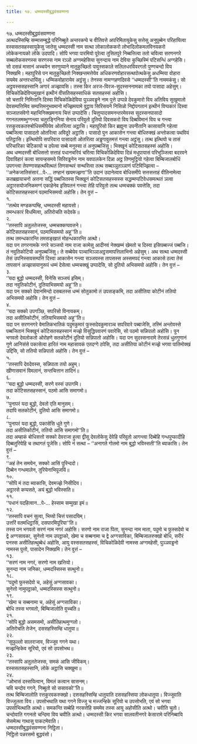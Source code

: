 ```yaml
---
title: १७. धम्मदस्सीबुद्धवंसवण्णना

---
```

१७. धम्मदस्सीबुद्धवंसवण्णना  
अत्थदस्सिम्हि सम्मासम्बुद्धे परिनिब्बुते अन्तरकप्पे च वीतिवत्ते अपरिमितायुकेसु सत्तेसु अनुपुब्बेन परिहायित्वा वस्ससतसहस्सायुकेसु जातेसु धम्मदस्सी नाम सत्था लोकालोककरो लोभादिलोकमलविनयकरो लोकेकनायको लोके उदपादि। सोपि भगवा पारमियो पूरेत्वा तुसितपुरे निब्बत्तित्वा ततो चवित्वा सरणनगरे सब्बलोकसरणस्स सरणस्स नाम रञ्ञो अग्गमहेसिया सुनन्दाय नाम देविया कुच्छिस्मिं पटिसन्धिं अग्गहेसि। सो दसन्नं मासानं अच्चयेन सरणुय्याने मातुकुच्छितो पावुस्सकाले सलिलधरविवरगतो पुण्णचन्दो विय निक्खमि। महापुरिसे पन मातुकुच्छितो निक्खन्तमत्तेयेव अधिकरणवोहारसत्थपोत्थकेसु अधम्मिया वोहारा सयमेव अन्तरधायिंसु। धम्मिकवोहारायेव अट्ठंसु। तेनस्स नामग्गहणदिवसे ‘‘धम्मदस्सी’’ति नाममकंसु। सो अट्ठवस्ससहस्सानि अगारं अज्झावसि। तस्स किर अरज-विरज-सुदस्सननामका तयो पासादा अहेसुम्। विचिकोळिदेविप्पमुखानं इत्थीनं वीसतिसहस्साधिकं सतसहस्सं अहोसि।  
सो चत्तारि निमित्तानि दिस्वा विचिकोळिदेविया पुञ्ञवड्ढने नाम पुत्ते उप्पन्ने देवकुमारो विय अतिविय सुखुमालो देवसम्पत्तिमिव सम्पत्तिमनुभवमानो मज्झिमयामे वुट्ठाय सिरिसयने निसिन्नो निद्दोपगतानं इत्थीनं विप्पकारं दिस्वा सञ्जातसंवेगो महाभिनिक्खमनाय चित्तं उप्पादेसि। चित्तुप्पादसमनन्तरमेवस्स सुदस्सनपासादो गगनतलमब्भुग्गन्त्वा चतुरङ्गिनिया सेनाय परिवुतो दुतियो दिवसकरो विय दिब्बविमानं विय च गन्त्वा रत्तकुरवकतरुबोधिसमीपेयेव ओतरित्वा अट्ठासि। महापुरिसो किर ब्रह्मुना उपनीतानि कासायानि गहेत्वा पब्बजित्वा पासादतो ओतरित्वा अविदूरे अट्ठासि। पासादो पुन आकासेन गन्त्वा बोधिरुक्खं अन्तोकत्वा पथवियं पतिट्ठासि। इत्थियोपि सपरिवारा पासादतो ओतरित्वा अड्ढगावुतमत्तं गन्त्वा अट्ठंसु। तत्थ इत्थियो च तासं परिचारिका चेटिकायो च ठपेत्वा सब्बे मनुस्सा तं अनुपब्बजिंसु। भिक्खूनं कोटिसतसहस्सं अहोसि।  
अथ धम्मदस्सी बोधिसत्तो सत्ताहं पधानचरियं चरित्वा विचिकोळिदेविया दिन्नं मधुपायासं परिभुञ्जित्वा बदरवने दिवाविहारं कत्वा सायन्हसमये सिरिवड्ढनेन नाम यवपालकेन दिन्ना अट्ठ तिणमुट्ठियो गहेत्वा बिम्बिजालबोधिं उपगन्त्वा तेपण्णासहत्थवित्थतं तिणसन्थरं सन्थरित्वा तत्थ सब्बञ्ञुतञ्ञाणं पटिविज्झित्वा – ‘‘अनेकजातिसंसारं…पे॰… तण्हानं खयमज्झगा’’ति उदानं उदानेत्वाव बोधिसमीपे सत्तसत्ताहं वीतिनामेत्वा कतब्रह्मयाचनो अत्तना सद्धिं पब्बजितस्स भिक्खूनं कोटिसतसहस्सस्स सद्धम्मप्पटिवेधसमत्थतं ञत्वा अट्ठारसयोजनिकमग्गं एकाहेनेव इसिपतनं गन्त्वा तेहि परिवुतो तत्थ धम्मचक्कं पवत्तेसि, तदा कोटिसतसहस्सानं पठमाभिसमयो अहोसि। तेन वुत्तं –  
१.  
‘‘तत्थेव मण्डकप्पम्हि, धम्मदस्सी महायसो।  
तमन्धकारं विधमित्वा, अतिरोचति सदेवके॥  
२.  
‘‘तस्सापि अतुलतेजस्स, धम्मचक्कप्पवत्तने।  
कोटिसतसहस्सानं, पठमाभिसमयो अहू’’ति॥  
तत्थ तमन्धकारन्ति तमसङ्खातं मोहन्धकारन्ति अत्थो।  
यदा पन तगरनामके नगरे सञ्जयो नाम राजा कामेसु आदीनवं नेक्खम्मं खेमतो च दिस्वा इसिपब्बज्जं पब्बजि। तं नवुतिकोटियो अनुपब्बजिंसु। ते सब्बेयेव पञ्चाभिञ्ञाअट्ठसमापत्तिलाभिनो अहेसुम्। अथ सत्था धम्मदस्सी तेसं उपनिस्सयसम्पत्तिं दिस्वा आकासेन गन्त्वा सञ्जयस्स तापसस्स अस्समपदं गन्त्वा आकासे ठत्वा तेसं तापसानं अज्झासयानुरूपं धम्मं देसेत्वा धम्मचक्खुं उप्पादेसि, सो दुतियो अभिसमयो अहोसि। तेन वुत्तं –  
३.  
‘‘यदा बुद्धो धम्मदस्सी, विनेसि सञ्जयं इसिम्।  
तदा नवुतिकोटीनं, दुतियाभिसमयो अहू’’ति॥  
यदा पन सक्को देवानमिन्दो दसबलस्स धम्मं सोतुकामो तं उपसङ्कमि, तदा असीतिया कोटीनं ततियो अभिसमयो अहोसि। तेन वुत्तं –  
४.  
‘‘यदा सक्को उपगञ्छि, सपरिसो विनायकम्।  
तदा असीतिकोटीनं, ततियाभिसमयो अहू’’ति॥  
यदा पन सरणनगरे वेमातिकभातिकं पदुमकुमारं फुस्सदेवकुमारञ्च सपरिवारे पब्बाजेसि, तस्मिं अन्तोवस्से पब्बजितानं भिक्खूनं कोटिसतसहस्सानं मज्झे विसुद्धिपवारणं पवारेसि, सो पठमो सन्निपातो अहोसि। पुन भगवतो देवलोकतो ओरोहणे सतकोटीनं दुतियो सन्निपातो अहोसि। यदा पन सुदस्सनारामे तेरसन्नं धुतगुणानं गुणे आनिसंसे पकासेत्वा हारितं नाम महासावकं एतदग्गे ठपेसि, तदा असीतिया कोटीनं मज्झे भगवा पातिमोक्खं उद्दिसि, सो ततियो सन्निपातो अहोसि। तेन वुत्तं –  
५.  
‘‘तस्सापि देवदेवस्स, सन्निपाता तयो अहुम्।  
खीणासवानं विमलानं, सन्तचित्तान तादिनं॥  
६.  
‘‘यदा बुद्धो धम्मदस्सी, सरणे वस्सं उपागमि।  
तदा कोटिसतसहस्सानं, पठमो आसि समागमो॥  
७.  
‘‘पुनापरं यदा बुद्धो, देवतो एति मानुसम्।  
तदापि सतकोटीनं, दुतियो आसि समागमो॥  
८.  
‘‘पुनापरं यदा बुद्धो, पकासेसि धुते गुणे।  
तदा असीतिकोटीनं, ततियो आसि समागमो’’ति॥  
तदा अम्हाकं बोधिसत्तो सक्को देवराजा हुत्वा द्वीसु देवलोकेसु देवेहि परिवुतो आगन्त्वा दिब्बेहि गन्धपुप्फादीहि दिब्बतुरियेहि च तथागतं पूजेसि। सोपि नं सत्था – ‘‘अनागते गोतमो नाम बुद्धो भविस्सती’’ति ब्याकासि। तेन वुत्तं –  
९.  
‘‘अहं तेन समयेन, सक्को आसिं पुरिन्ददो।  
दिब्बेन गन्धमालेन, तुरियेनाभिपूजयिं॥  
१०.  
‘‘सोपि मं तदा ब्याकासि, देवमज्झे निसीदिय।  
अट्ठारसे कप्पसते, अयं बुद्धो भविस्सति॥  
११.  
‘‘पधानं पदहित्वान…पे॰… हेस्साम सम्मुखा इमं॥  
१२.  
‘‘तस्सापि वचनं सुत्वा, भिय्यो चित्तं पसादयिम्।  
उत्तरिं वतमधिट्ठासिं, दसपारमिपूरिया’’ति॥  
तस्स पन भगवतो सरणं नाम नगरं अहोसि। सरणो नाम राजा पिता, सुनन्दा नाम माता, पदुमो च फुस्सदेवो च द्वे अग्गसावका, सुनेत्तो नाम उपट्ठाको, खेमा च सब्बनामा च द्वे अग्गसाविका, बिम्बिजालरुक्खो बोधि, सरीरं पनस्स असीतिहत्थुब्बेधं अहोसि, आयु वस्ससतसहस्सं, विचिकोळिदेवी नामस्स अग्गमहेसी, पुञ्ञवड्ढनो नामस्स पुत्तो, पासादेन निक्खमि। तेन वुत्तं –  
१३.  
‘‘सरणं नाम नगरं, सरणो नाम खत्तियो।  
सुनन्दा नाम जनिका, धम्मदस्सिस्स सत्थुनो॥  
१८.  
‘‘पदुमो फुस्सदेवो च, अहेसुं अग्गसावका।  
सुनेत्तो नामुपट्ठाको, धम्मदस्सिस्स सत्थुनो॥  
१९.  
‘‘खेमा च सब्बनामा च, अहेसुं अग्गसाविका।  
बोधि तस्स भगवतो, बिम्बिजालोति वुच्चति॥  
२१.  
‘‘सोपि बुद्धो असमसमो, असीतिहत्थमुग्गतो।  
अतिरोचति तेजेन, दससहस्सिम्हि धातुया॥  
२२.  
‘‘सुफुल्लो सालराजाव, विज्जूव गगने यथा।  
मज्झन्हिकेव सूरियो, एवं सो उपसोभथ॥  
२३.  
‘‘तस्सापि अतुलतेजस्स, समकं आसि जीविकम्।  
वस्ससतसहस्सानि, लोके अट्ठासि चक्खुमा॥  
२४.  
‘‘ओभासं दस्सयित्वान, विमलं कत्वान सासनम्।  
चवि चन्दोव गगने, निब्बुतो सो ससावको’’ति॥  
तत्थ बिम्बिजालोति रत्तकुरवकरुक्खो। दससहस्सिम्हि धातुयाति दससहस्सिया लोकधातुया। विज्जूवाति विज्जुलता विय। उपसोभथाति यथा गगने विज्जु च मज्जन्हिके सूरियो च उपसोभति, एवं सो भगवा उपसोभित्थाति अत्थो। समकन्ति सब्बेहि नरसत्तेहि सममेव तस्स आयु अहोसीति अत्थो। चवीति चुतो। चन्दोवाति गगनतो चन्दिमा विय चवीति अत्थो। धम्मदस्सी किर भगवा सालवतीनगरे केसारामे परिनिब्बायि सेसमेत्थ गाथासु पाकटमेवाति।  
धम्मदस्सीबुद्धवंसवण्णना निट्ठिता।  
निट्ठितो पन्नरसमो बुद्धवंसो।  